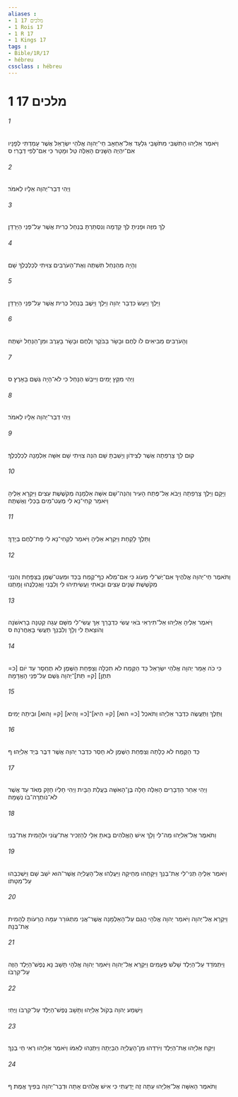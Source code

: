 ```yaml
---
aliases : 
- 1 מלכים 17
- 1 Rois 17
- 1 R 17
- 1 Kings 17
tags : 
- Bible/1R/17
- hébreu
cssclass : hébreu
---
```


# 1 מלכים 17

###### 1
וַיֹּאמֶר אֵלִיָּהוּ הַתִּשְׁבִּי מִתֹּשָׁבֵי גִלְעָד אֶל־אַחְאָב חַי־יְהוָה אֱלֹהֵי יִשְׂרָאֵל אֲשֶׁר עָמַדְתִּי לְפָנָיו אִם־יִהְיֶה הַשָּׁנִים הָאֵלֶּה טַל וּמָטָר כִּי אִם־לְפִי דְבָרִי׃ ס
###### 2
וַיְהִי דְבַר־יְהוָה אֵלָיו לֵאמֹר׃
###### 3
לֵךְ מִזֶּה וּפָנִיתָ לְּךָ קֵדְמָה וְנִסְתַּרְתָּ בְּנַחַל כְּרִית אֲשֶׁר עַל־פְּנֵי הַיַּרְדֵּן׃
###### 4
וְהָיָה מֵהַנַּחַל תִּשְׁתֶּה וְאֶת־הָעֹרְבִים צִוִּיתִי לְכַלְכֶּלְךָ שָׁם׃
###### 5
וַיֵּלֶךְ וַיַּעַשׂ כִּדְבַר יְהוָה וַיֵּלֶךְ וַיֵּשֶׁב בְּנַחַל כְּרִית אֲשֶׁר עַל־פְּנֵי הַיַּרְדֵּן׃
###### 6
וְהָעֹרְבִים מְבִיאִים לֹו לֶחֶם וּבָשָׂר בַּבֹּקֶר וְלֶחֶם וּבָשָׂר בָּעָרֶב וּמִן־הַנַּחַל יִשְׁתֶּה׃
###### 7
וַיְהִי מִקֵּץ יָמִים וַיִּיבַשׁ הַנָּחַל כִּי לֹא־הָיָה גֶשֶׁם בָּאָרֶץ׃ ס
###### 8
וַיְהִי דְבַר־יְהוָה אֵלָיו לֵאמֹר׃
###### 9
קוּם לֵךְ צָרְפַתָה אֲשֶׁר לְצִידֹון וְיָשַׁבְתָּ שָׁם הִנֵּה צִוִּיתִי שָׁם אִשָּׁה אַלְמָנָה לְכַלְכְּלֶךָ׃
###### 10
וַיָּקָם וַיֵּלֶךְ צָרְפַתָה וַיָּבֹא אֶל־פֶּתַח הָעִיר וְהִנֵּה־שָׁם אִשָּׁה אַלְמָנָה מְקֹשֶׁשֶׁת עֵצִים וַיִּקְרָא אֵלֶיהָ וַיֹּאמַר קְחִי־נָא לִי מְעַט־מַיִם בַּכְּלִי וְאֶשְׁתֶּה׃
###### 11
וַתֵּלֶךְ לָקַחַת וַיִּקְרָא אֵלֶיהָ וַיֹּאמַר לִקְחִי־נָא לִי פַּת־לֶחֶם בְּיָדֵךְ׃
###### 12
וַתֹּאמֶר חַי־יְהוָה אֱלֹהֶיךָ אִם־יֶשׁ־לִי מָעֹוג כִּי אִם־מְלֹא כַף־קֶמַח בַּכַּד וּמְעַט־שֶׁמֶן בַּצַּפָּחַת וְהִנְנִי מְקֹשֶׁשֶׁת שְׁנַיִם עֵצִים וּבָאתִי וַעֲשִׂיתִיהוּ לִי וְלִבְנִי וַאֲכַלְנֻהוּ וָמָתְנוּ׃
###### 13
וַיֹּאמֶר אֵלֶיהָ אֵלִיָּהוּ אַל־תִּירְאִי בֹּאִי עֲשִׂי כִדְבָרֵךְ אַךְ עֲשִׂי־לִי מִשָּׁם עֻגָה קְטַנָּה בָרִאשֹׁנָה וְהֹוצֵאתְ לִי וְלָךְ וְלִבְנֵךְ תַּעֲשִׂי בָּאַחֲרֹנָה׃ ס
###### 14
כִּי כֹה אָמַר יְהוָה אֱלֹהֵי יִשְׂרָאֵל כַּד הַקֶּמַח לֹא תִכְלָה וְצַפַּחַת הַשֶּׁמֶן לֹא תֶחְסָר עַד יֹום [כ= תִּתֶּן] [ק= תֵּת]־יְהוָה גֶּשֶׁם עַל־פְּנֵי הָאֲדָמָה׃
###### 15
וַתֵּלֶךְ וַתַּעֲשֶׂה כִּדְבַר אֵלִיָּהוּ וַתֹּאכַל [כ= הוּא] [ק= הִיא]־[כ= וָהִיא] [ק= וָהוּא] וּבֵיתָהּ יָמִים׃
###### 16
כַּד הַקֶּמַח לֹא כָלָתָה וְצַפַּחַת הַשֶּׁמֶן לֹא חָסֵר כִּדְבַר יְהוָה אֲשֶׁר דִּבֶּר בְּיַד אֵלִיָּהוּ׃ ף
###### 17
וַיְהִי אַחַר הַדְּבָרִים הָאֵלֶּה חָלָה בֶּן־הָאִשָּׁה בַּעֲלַת הַבָּיִת וַיְהִי חָלְיֹו חָזָק מְאֹד עַד אֲשֶׁר לֹא־נֹותְרָה־בֹּו נְשָׁמָה׃
###### 18
וַתֹּאמֶר אֶל־אֵלִיָּהוּ מַה־לִּי וָלָךְ אִישׁ הָאֱלֹהִים בָּאתָ אֵלַי לְהַזְכִּיר אֶת־עֲוֹנִי וּלְהָמִית אֶת־בְּנִי׃
###### 19
וַיֹּאמֶר אֵלֶיהָ תְּנִי־לִי אֶת־בְּנֵךְ וַיִּקָּחֵהוּ מֵחֵיקָהּ וַיַּעֲלֵהוּ אֶל־הָעֲלִיָּה אֲשֶׁר־הוּא יֹשֵׁב שָׁם וַיַּשְׁכִּבֵהוּ עַל־מִטָּתֹו׃
###### 20
וַיִּקְרָא אֶל־יְהוָה וַיֹּאמַר יְהוָה אֱלֹהָי הֲגַם עַל־הָאַלְמָנָה אֲשֶׁר־אֲנִי מִתְגֹּורֵר עִמָּהּ הֲרֵעֹותָ לְהָמִית אֶת־בְּנָהּ׃
###### 21
וַיִּתְמֹדֵד עַל־הַיֶּלֶד שָׁלֹשׁ פְּעָמִים וַיִּקְרָא אֶל־יְהוָה וַיֹּאמַר יְהוָה אֱלֹהָי תָּשָׁב נָא נֶפֶשׁ־הַיֶּלֶד הַזֶּה עַל־קִרְבֹּו׃
###### 22
וַיִּשְׁמַע יְהוָה בְּקֹול אֵלִיָּהוּ וַתָּשָׁב נֶפֶשׁ־הַיֶּלֶד עַל־קִרְבֹּו וַיֶּחִי׃
###### 23
וַיִּקַּח אֵלִיָּהוּ אֶת־הַיֶּלֶד וַיֹּרִדֵהוּ מִן־הָעֲלִיָּה הַבַּיְתָה וַיִּתְּנֵהוּ לְאִמֹּו וַיֹּאמֶר אֵלִיָּהוּ רְאִי חַי בְּנֵךְ׃
###### 24
וַתֹּאמֶר הָאִשָּׁה אֶל־אֵלִיָּהוּ עַתָּה זֶה יָדַעְתִּי כִּי אִישׁ אֱלֹהִים אָתָּה וּדְבַר־יְהוָה בְּפִיךָ אֱמֶת׃ ף
